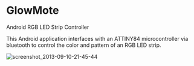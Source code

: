 # GlowMote
Android RGB LED Strip Controller

This Android application interfaces with an ATTINY84 microcontroller via bluetooth to control the color and pattern of an RGB LED strip.

![screenshot_2013-09-10-21-45-44](https://cloud.githubusercontent.com/assets/6520304/16165025/8a597f58-34af-11e6-8a28-8f2ba26a0f26.png)
